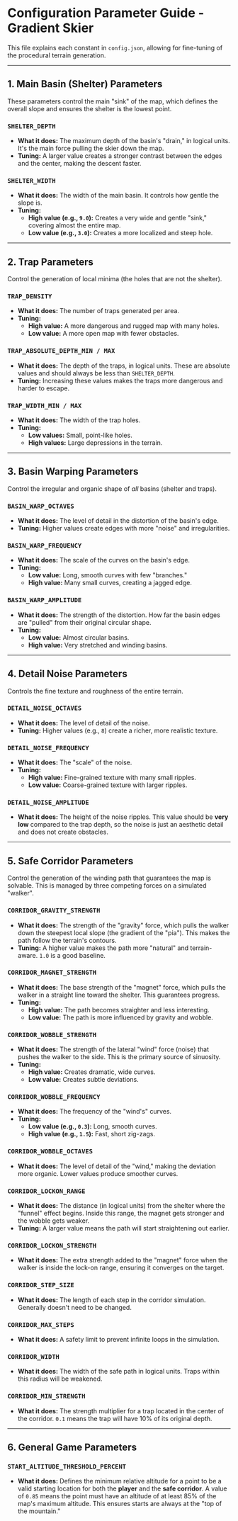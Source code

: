 # Configuration Parameter Guide - Gradient Skier

This file explains each constant in `config.json`, allowing for fine-tuning of the procedural terrain generation.

---

## 1. Main Basin (Shelter) Parameters

These parameters control the main "sink" of the map, which defines the overall slope and ensures the shelter is the lowest point.

### `SHELTER_DEPTH`
* **What it does:** The maximum depth of the basin's "drain," in logical units. It's the main force pulling the skier down the map.
* **Tuning:** A larger value creates a stronger contrast between the edges and the center, making the descent faster.

### `SHELTER_WIDTH`
* **What it does:** The width of the main basin. It controls how gentle the slope is.
* **Tuning:**
    * **High value (e.g., `9.0`):** Creates a very wide and gentle "sink," covering almost the entire map.
    * **Low value (e.g., `3.0`):** Creates a more localized and steep hole.

---

## 2. Trap Parameters

Control the generation of local minima (the holes that are not the shelter).

### `TRAP_DENSITY`
* **What it does:** The number of traps generated per area.
* **Tuning:**
    * **High value:** A more dangerous and rugged map with many holes.
    * **Low value:** A more open map with fewer obstacles.

### `TRAP_ABSOLUTE_DEPTH_MIN / MAX`
* **What it does:** The depth of the traps, in logical units. These are absolute values and should always be less than `SHELTER_DEPTH`.
* **Tuning:** Increasing these values makes the traps more dangerous and harder to escape.

### `TRAP_WIDTH_MIN / MAX`
* **What it does:** The width of the trap holes.
* **Tuning:**
    * **Low values:** Small, point-like holes.
    * **High values:** Large depressions in the terrain.

---

## 3. Basin Warping Parameters

Control the irregular and organic shape of *all* basins (shelter and traps).

### `BASIN_WARP_OCTAVES`
* **What it does:** The level of detail in the distortion of the basin's edge.
* **Tuning:** Higher values create edges with more "noise" and irregularities.

### `BASIN_WARP_FREQUENCY`
* **What it does:** The scale of the curves on the basin's edge.
* **Tuning:**
    * **Low value:** Long, smooth curves with few "branches."
    * **High value:** Many small curves, creating a jagged edge.

### `BASIN_WARP_AMPLITUDE`
* **What it does:** The strength of the distortion. How far the basin edges are "pulled" from their original circular shape.
* **Tuning:**
    * **Low value:** Almost circular basins.
    * **High value:** Very stretched and winding basins.

---

## 4. Detail Noise Parameters

Controls the fine texture and roughness of the entire terrain.

### `DETAIL_NOISE_OCTAVES`
* **What it does:** The level of detail of the noise.
* **Tuning:** Higher values (e.g., `8`) create a richer, more realistic texture.

### `DETAIL_NOISE_FREQUENCY`
* **What it does:** The "scale" of the noise.
* **Tuning:**
    * **High value:** Fine-grained texture with many small ripples.
    * **Low value:** Coarse-grained texture with larger ripples.

### `DETAIL_NOISE_AMPLITUDE`
* **What it does:** The height of the noise ripples. This value should be **very low** compared to the trap depth, so the noise is just an aesthetic detail and does not create obstacles.

---

## 5. Safe Corridor Parameters

Control the generation of the winding path that guarantees the map is solvable. This is managed by three competing forces on a simulated "walker".

### `CORRIDOR_GRAVITY_STRENGTH`
* **What it does:** The strength of the "gravity" force, which pulls the walker down the steepest local slope (the gradient of the "pia"). This makes the path follow the terrain's contours.
* **Tuning:** A higher value makes the path more "natural" and terrain-aware. `1.0` is a good baseline.

### `CORRIDOR_MAGNET_STRENGTH`
* **What it does:** The base strength of the "magnet" force, which pulls the walker in a straight line toward the shelter. This guarantees progress.
* **Tuning:**
    * **High value:** The path becomes straighter and less interesting.
    * **Low value:** The path is more influenced by gravity and wobble.

### `CORRIDOR_WOBBLE_STRENGTH`
* **What it does:** The strength of the lateral "wind" force (noise) that pushes the walker to the side. This is the primary source of sinuosity.
* **Tuning:**
    * **High value:** Creates dramatic, wide curves.
    * **Low value:** Creates subtle deviations.

### `CORRIDOR_WOBBLE_FREQUENCY`
* **What it does:** The frequency of the "wind's" curves.
* **Tuning:**
    * **Low value (e.g., `0.3`):** Long, smooth curves.
    * **High value (e.g., `1.5`):** Fast, short zig-zags.

### `CORRIDOR_WOBBLE_OCTAVES`
* **What it does:** The level of detail of the "wind," making the deviation more organic. Lower values produce smoother curves.

### `CORRIDOR_LOCKON_RANGE`
* **What it does:** The distance (in logical units) from the shelter where the "funnel" effect begins. Inside this range, the magnet gets stronger and the wobble gets weaker.
* **Tuning:** A larger value means the path will start straightening out earlier.

### `CORRIDOR_LOCKON_STRENGTH`
* **What it does:** The extra strength added to the "magnet" force when the walker is inside the lock-on range, ensuring it converges on the target.

### `CORRIDOR_STEP_SIZE`
* **What it does:** The length of each step in the corridor simulation. Generally doesn't need to be changed.

### `CORRIDOR_MAX_STEPS`
* **What it does:** A safety limit to prevent infinite loops in the simulation.

### `CORRIDOR_WIDTH`
* **What it does:** The width of the safe path in logical units. Traps within this radius will be weakened.

### `CORRIDOR_MIN_STRENGTH`
* **What it does:** The strength multiplier for a trap located in the center of the corridor. `0.1` means the trap will have 10% of its original depth.

---

## 6. General Game Parameters

### `START_ALTITUDE_THRESHOLD_PERCENT`
* **What it does:** Defines the minimum relative altitude for a point to be a valid starting location for both the **player** and the **safe corridor**. A value of `0.85` means the point must have an altitude of at least 85% of the map's maximum altitude. This ensures starts are always at the "top of the mountain."